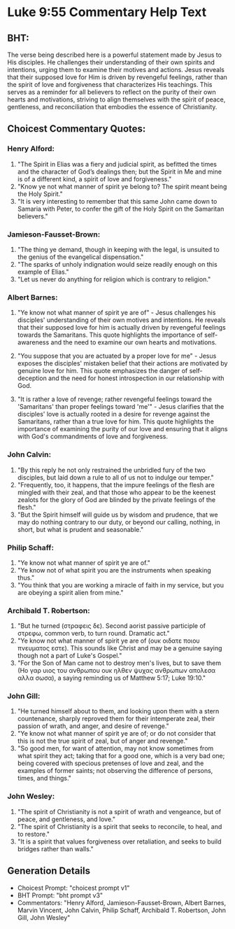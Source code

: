 # Luke 9:55 Commentary Help Text

## BHT:
The verse being described here is a powerful statement made by Jesus to His disciples. He challenges their understanding of their own spirits and intentions, urging them to examine their motives and actions. Jesus reveals that their supposed love for Him is driven by revengeful feelings, rather than the spirit of love and forgiveness that characterizes His teachings. This serves as a reminder for all believers to reflect on the purity of their own hearts and motivations, striving to align themselves with the spirit of peace, gentleness, and reconciliation that embodies the essence of Christianity.

## Choicest Commentary Quotes:
### Henry Alford:
1. "The Spirit in Elias was a fiery and judicial spirit, as befitted the times and the character of God’s dealings then; but the Spirit in Me and mine is of a different kind, a spirit of love and forgiveness." 
2. "Know ye not what manner of spirit ye belong to? The spirit meant being the Holy Spirit." 
3. "It is very interesting to remember that this same John came down to Samaria with Peter, to confer the gift of the Holy Spirit on the Samaritan believers."

### Jamieson-Fausset-Brown:
1. "The thing ye demand, though in keeping with the legal, is unsuited to the genius of the evangelical dispensation."
2. "The sparks of unholy indignation would seize readily enough on this example of Elias."
3. "Let us never do anything for religion which is contrary to religion."

### Albert Barnes:
1. "Ye know not what manner of spirit ye are of" - Jesus challenges his disciples' understanding of their own motives and intentions. He reveals that their supposed love for him is actually driven by revengeful feelings towards the Samaritans. This quote highlights the importance of self-awareness and the need to examine our own hearts and motivations.

2. "You suppose that you are actuated by a proper love for me" - Jesus exposes the disciples' mistaken belief that their actions are motivated by genuine love for him. This quote emphasizes the danger of self-deception and the need for honest introspection in our relationship with God.

3. "It is rather a love of revenge; rather revengeful feelings toward the 'Samaritans' than proper feelings toward 'me'" - Jesus clarifies that the disciples' love is actually rooted in a desire for revenge against the Samaritans, rather than a true love for him. This quote highlights the importance of examining the purity of our love and ensuring that it aligns with God's commandments of love and forgiveness.

### John Calvin:
1. "By this reply he not only restrained the unbridled fury of the two disciples, but laid down a rule to all of us not to indulge our temper."
2. "Frequently, too, it happens, that the impure feelings of the flesh are mingled with their zeal, and that those who appear to be the keenest zealots for the glory of God are blinded by the private feelings of the flesh."
3. "But the Spirit himself will guide us by wisdom and prudence, that we may do nothing contrary to our duty, or beyond our calling, nothing, in short, but what is prudent and seasonable."

### Philip Schaff:
1. "Ye know not what manner of spirit ye are of."
2. "Ye know not of what spirit you are the instruments when speaking thus."
3. "You think that you are working a miracle of faith in my service, but you are obeying a spirit alien from mine."

### Archibald T. Robertson:
1. "But he turned (στραφεις δε). Second aorist passive participle of στρεφω, common verb, to turn round. Dramatic act."
2. "Ye know not what manner of spirit ye are of (ουκ οιδατε ποιου πνευματος εστε). This sounds like Christ and may be a genuine saying though not a part of Luke's Gospel."
3. "For the Son of Man came not to destroy men's lives, but to save them (Hο γαρ υιος του ανθρωπου ουκ ηλθεν ψυχας ανθρωπων απολεσα αλλα σωσα), a saying reminding us of Matthew 5:17; Luke 19:10."

### John Gill:
1. "He turned himself about to them, and looking upon them with a stern countenance, sharply reproved them for their intemperate zeal, their passion of wrath, and anger, and desire of revenge."
2. "Ye know not what manner of spirit ye are of; or do not consider that this is not the true spirit of zeal, but of anger and revenge."
3. "So good men, for want of attention, may not know sometimes from what spirit they act; taking that for a good one, which is a very bad one; being covered with specious pretenses of love and zeal, and the examples of former saints; not observing the difference of persons, times, and things."

### John Wesley:
1. "The spirit of Christianity is not a spirit of wrath and vengeance, but of peace, and gentleness, and love."
2. "The spirit of Christianity is a spirit that seeks to reconcile, to heal, and to restore."
3. "It is a spirit that values forgiveness over retaliation, and seeks to build bridges rather than walls."


## Generation Details
- Choicest Prompt: "choicest prompt v1"
- BHT Prompt: "bht prompt v3"
- Commentators: "Henry Alford, Jamieson-Fausset-Brown, Albert Barnes, Marvin Vincent, John Calvin, Philip Schaff, Archibald T. Robertson, John Gill, John Wesley"
